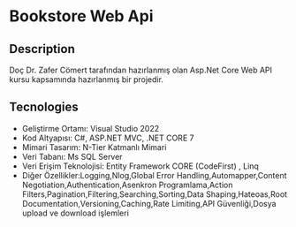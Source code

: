 <h1>Bookstore Web Api</h1>
<h2>Description</h2>
<p>Doç Dr. Zafer Cömert tarafından hazırlanmış olan Asp.Net Core Web API kursu kapsamında hazırlanmış bir projedir. </p>
<h2>Tecnologies</h2>
<ul>
  <li>Geliştirme Ortamı: Visual Studio 2022
</li>
  <li>Kod Altyapısı: C#, ASP.NET MVC, .NET CORE 7</li>
  <li>Mimari Tasarım: N-Tier Katmanlı Mimari</li>
  <li>Veri Tabanı: Ms SQL Server</li>
  <li>Veri Erişim Teknolojisi: Entity Framework CORE (CodeFirst) , Linq</li>
  <li>Diğer Özellikler:Logging,Nlog,Global Error Handling,Automapper,Content Negotiation,Authentication,Asenkron Programlama,Action Filters,Pagination,Filtering,Searching,Sorting,Data Shaping,Hateoas,Root Documentation,Versioning,Caching,Rate Limiting,API Güvenliği,Dosya upload ve download işlemleri</li>
</ul>
